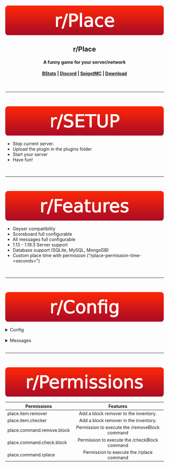 <p align="center">
  <img src="./img/rplace_title.png">
</p>
<h2 align="center">r/Place</h2>
<h4 align="center">A funny game for your server/network</h4>


<h4 align="center">

  [BStats](https://bstats.org/plugin/bukkit/rPlace/14956) | [Discord](https://discord.gg/XNf9RWe7HY) | [SpigotMC](https://www.spigotmc.org/resources/r-place.102155/) | [Download](https://github.com/D151l/rPlace/releases/download/untagged-3ce2cdb1a39976ccc978/rplace.jar)
  
</h4>

<br>
<hr>
<br>

 <div align="left">
        <p align="center">
  <img src="./img/rplace_setup.png">
          </p>

- Stop current server.
- Upload the plugin in the plugins folder
- Start your server
- Have fun!
  </div>
<br>
<hr>
<br>
      
  <div align="left">
        <p align="center">
  <img src="./img/rplace_features.png">
</p>

- Geyser compatibility
- Scoreboard full configurable
- All messages full configurable
- 1.13 - 1.19.3 Server support
- Database support (SQLite, MySQL, MongoDB)
- Custom place time with permission ("rplace-permission-time-\<seconds>")
  </div>

<br>
<hr>
<br>

 <div align="left">
        <p align="center">
  <img src="./img/rplace_config.png">
  </p>
  
  <details>
  <summary>Config</summary>
  
  This is a default config.
  
  ```json
{
  "blockCooldown": 21,
  "worldBorderSize": 313.0, //The worldBorderSize must be an odd number. (1, 7, 15, 31, 101, 1001...)
  "scoreboardEnabled": false,
  "scoreboardTitle": "§aServer §8| §7r/Place",
  "scoreboard": [
    "§4§8§l§m---------------",
    " §8§l» §7Progress§3",
    "    §8» §a %progress%%",
    "",
    " §8§l» §7Countdown§3",
    "   §8» §a %cooldown%",
    "",
    " §8§l» §7Your blocks§3",
    "    §8» §a %blocks%",
    "",
    " §8§l» §7Players§3",
    "    §8»§a %onlinePlayers%§7/%maxPlayers%",
    "",
    " §8§l» §7Your ranking§3",
    "    §8»§a #%ranking%"
  ],
  "enableOldPluginWarning": true,
  "blockHasNoHistorySound": "ENTITY_STRIDER_EAT", //List of sounds: https://hub.spigotmc.org/javadocs/bukkit/org/bukkit/Sound.html
  "itemRemoverMaterial": "STICK", //List of materials: https://hub.spigotmc.org/javadocs/bukkit/org/bukkit/Material.html
  "itemCheckerMaterial": "END_ROD"
}
  ```
  
</details>
  <br>
    <details>
  <summary>Messages</summary>
  
  This is a default messages config.
  
  ```json
{
  "prefix": "§8〣§ar/Place §8» §7",
  "blockPlaceNotAllow": "%prefix%You may §cnot §7place this block!",
  "blockAlreadyPlaced": "%prefix%This block has already been placed here!",
  "blockWaiteSeconds": "%prefix%You still have to wait §c%cooldowen% §7seconds!",
  "blockWaiteSecond": "%prefix%You still have to wait §c%cooldowen% §7second!",
  "blockHasNoHistory": "%prefix%This block has no change!",
  "blockInformation": "%prefix%This block has been set by §a%name%§7. §8(§a%date%§8)",
  "blockRemoveSuccessfully": "%prefix%You have removed this block!",
  "oldPluginWarning": "%prefix%You are using an old version of this plugin. You can download a newer version here: %link%",
  "rPlaceCommandHelp": "%prefix%§c/rplace reload",
  "rPlaceCommandReloadTry": "%prefix%§cTrying to reload all configs...",
  "rPlaceCommandReloadSuccessfully": "%prefix%§7All configs wars §asuccessfully §7reloaded.",
  "seconds": "seconds", //This is for the scoreboard and not for player messages.
  "second": "second",
  "ready": "Ready",
  "itemBlockRemoverName": "§cBlock remover §8«",
  "itemBlockCheckerName": "§eBlock Investigate §8«"
}
  ```
  
</details>
  </div>
<br>
<hr>
<br>

  <div align="center">
    <p align="center">
  <img src="./img/rplace_permissions.png">
</p>

| Permissions                |                    Features                    |
|----------------------------|:----------------------------------------------:|
| place.item.remover         |     Add a block remover to the inventory.      |
| place.item.checker         |     Add a block remover in the inventory.      |
| place.command.remove.block | Permission to execute the /removeBlock command |
| place.command.check.block  | Permission to execute the /checkBlock command  |
| place.command.rplace       |   Permission to execute the /rplace command    |
  
  </div>
